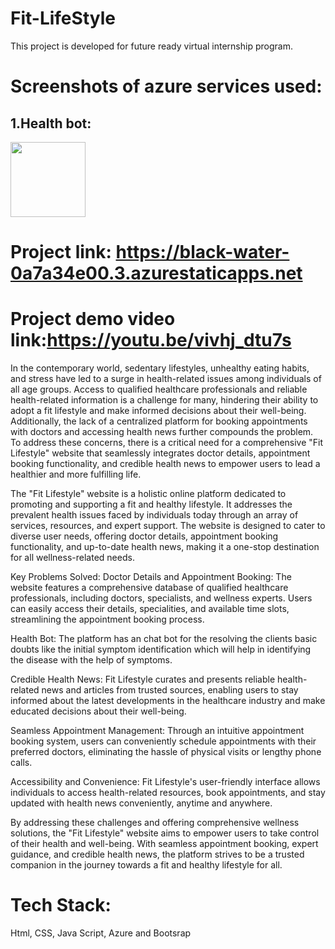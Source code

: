 # Fit-LifeStyle
This project is developed for future ready virtual internship program.
# Screenshots of azure services used:
<h2>1.Health bot:</h2>
<img src="https://github.com/bhargava16623/Fit-LifeStyle/assets/105556187/d56d7bd4-d420-4cbf-a90f-9527dda58e99" height="120" width="120" >


# Project link: https://black-water-0a7a34e00.3.azurestaticapps.net
# Project demo video link:https://youtu.be/vivhj_dtu7s
In the contemporary world, sedentary lifestyles, unhealthy eating habits, and stress have led to a surge in health-related issues among individuals of all age groups. Access to qualified healthcare professionals and reliable health-related information is a challenge for many, hindering their ability to adopt a fit lifestyle and make informed decisions about their well-being. Additionally, the lack of a centralized platform for booking appointments with doctors and accessing health news further compounds the problem. To address these concerns, there is a critical need for a comprehensive "Fit Lifestyle" website that seamlessly integrates doctor details, appointment booking functionality, and credible health news to empower users to lead a healthier and more fulfilling life.

The "Fit Lifestyle" website is a holistic online platform dedicated to promoting and supporting a fit and healthy lifestyle. It addresses the prevalent health issues faced by individuals today through an array of services, resources, and expert support. The website is designed to cater to diverse user needs, offering doctor details, appointment booking functionality, and up-to-date health news, making it a one-stop destination for all wellness-related needs.

Key Problems Solved:
Doctor Details and Appointment Booking: The website features a comprehensive database of qualified healthcare professionals, including doctors, specialists, and wellness experts. Users can easily access their details, specialities, and available time slots, streamlining the appointment booking process.

Health Bot: The platform has an chat bot for the resolving the clients basic doubts like the initial symptom identification which will help in identifying the disease with the help of symptoms. 

Credible Health News: Fit Lifestyle curates and presents reliable health-related news and articles from trusted sources, enabling users to stay informed about the latest developments in the healthcare industry and make educated decisions about their well-being.

Seamless Appointment Management: Through an intuitive appointment booking system, users can conveniently schedule appointments with their preferred doctors, eliminating the hassle of physical visits or lengthy phone calls.

Accessibility and Convenience: Fit Lifestyle's user-friendly interface allows individuals to access health-related resources, book appointments, and stay updated with health news conveniently, anytime and anywhere.

By addressing these challenges and offering comprehensive wellness solutions, the "Fit Lifestyle" website aims to empower users to take control of their health and well-being. With seamless appointment booking, expert guidance, and credible health news, the platform strives to be a trusted companion in the journey towards a fit and healthy lifestyle for all.

# Tech Stack:
Html, CSS, Java Script, Azure and Bootsrap
